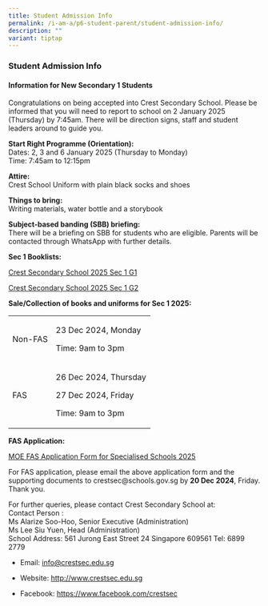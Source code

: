 ```yaml
---
title: Student Admission Info
permalink: /i-am-a/p6-student-parent/student-admission-info/
description: ""
variant: tiptap
---
```

<h3>Student Admission Info</h3>
<h4>Information for New Secondary 1 Students</h4>
<p>Congratulations on being accepted into Crest Secondary School. Please
be informed that you will need to report to school on 2 January 2025 (Thursday)
by 7:45am. There will be direction signs, staff and student leaders around
to guide you.</p>
<p><strong>Start Right Programme (Orientation):</strong>
<br>Dates: 2, 3 and 6 January 2025 (Thursday to Monday)
<br>Time: 7:45am to 12:15pm</p>
<p><strong>Attire:</strong>
<br>Crest School Uniform with plain black socks and shoes</p>
<p><strong>Things to bring:</strong>
<br>Writing materials, water bottle and a storybook</p>
<p><strong>Subject-based banding (SBB) briefing:</strong>
<br>There will be a briefing on SBB for students who are eligible. Parents
will be contacted through WhatsApp with further details.</p>
<p><strong>Sec 1 Booklists:</strong>
</p>
<p><a href="/files/Crest_Secondary_School_2025_Sec_1_G1.pdf" rel="noopener noreferrer nofollow" target="_blank">Crest Secondary School 2025 Sec 1 G1</a>
</p>
<p><a href="/files/Crest_Secondary_School_2025_Sec_1_G2.pdf" rel="noopener noreferrer nofollow" target="_blank">Crest Secondary School 2025 Sec 1 G2</a>
</p>
<p></p>
<p><strong>Sale/Collection of books and uniforms for Sec 1 2025:</strong>
</p>
<table style="minWidth: 50px">
<colgroup>
<col>
<col>
</colgroup>
<tbody>
<tr>
<td rowspan="1" colspan="1">
<p>Non-FAS</p>
</td>
<td rowspan="1" colspan="1">
<p>23 Dec 2024, Monday</p>
<p>Time: 9am to 3pm</p>
</td>
</tr>
<tr>
<td rowspan="1" colspan="1">
<p>FAS</p>
</td>
<td rowspan="1" colspan="1">
<p>26 Dec 2024, Thursday</p>
<p>27 Dec 2024, Friday</p>
<p>Time: 9am to 3pm</p>
</td>
</tr>
</tbody>
</table>
<p></p>
<p><strong>FAS Application:</strong>
</p>
<p><a href="/files/MOE_FAS_Application_Form_for_Specialised_Schools_2025_final.pdf" rel="noopener noreferrer nofollow" target="_blank">MOE FAS Application Form for Specialised Schools 2025</a>
<br>
</p>
<p>For FAS application, please email the above application form and the supporting
documents to crestsec@schools.gov.sg by <strong>20 Dec 2024</strong>, Friday.
Thank you.</p>
<p></p>
<p>For further queries, please contact Crest Secondary School at:
<br>Contact Person :
<br>Ms Alarize Soo-Hoo, Senior Executive (Administration)
<br>Ms Lee Siu Yuen, Head (Administration)
<br>School Address: 561 Jurong East Street 24 Singapore 609561 Tel: 6899 2779</p>
<ul data-tight="true" class="tight">
<li>
<p>Email:&nbsp;<a href="mailto:info@crestsec.edu.sg" rel="noopener noreferrer nofollow" target="_blank">info@crestsec.edu.sg</a>
</p>
</li>
<li>
<p>Website:&nbsp;<a href="http://www.crestsec.edu.sg/" rel="noopener noreferrer nofollow" target="_blank">http://www.crestsec.edu.sg</a>
</p>
</li>
<li>
<p>Facebook:&nbsp;<a href="https://www.facebook.com/crestsec" rel="noopener noreferrer nofollow" target="_blank">https://www.facebook.com/crestsec</a>
</p>
</li>
</ul>
<p></p>